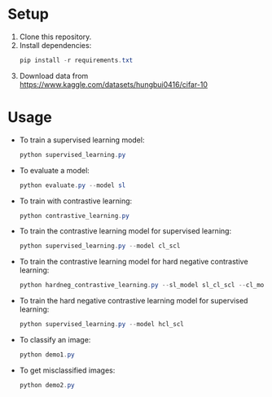 # Setup
1. Clone this repository.
2. Install dependencies:
   ```powershell
   pip install -r requirements.txt
   ```
3. Download data from https://www.kaggle.com/datasets/hungbui0416/cifar-10

# Usage
- To train a supervised learning model:
  ```powershell
  python supervised_learning.py
  ```
- To evaluate a model:
  ```powershell
  python evaluate.py --model sl
  ```
- To train with contrastive learning:
  ```powershell
  python contrastive_learning.py
  ```
- To train the contrastive learning model for supervised learning:
  ```powershell
  python supervised_learning.py --model cl_scl 
  ```
- To train the contrastive learning model for hard negative contrastive learning:
  ```powershell
  python hardneg_contrastive_learning.py --sl_model sl_cl_scl --cl_model cl_scl
  ```
- To train the hard negative contrastive learning model for supervised learning:
  ```powershell
  python supervised_learning.py --model hcl_scl
  ```
- To classify an image:
  ```powershell
  python demo1.py
  ```
- To get misclassified images:
  ```powershell
  python demo2.py
  ```
